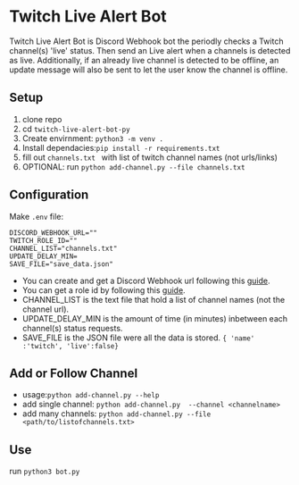 # Twitch Live Alert Bot
Twitch Live Alert Bot is Discord Webhook bot the periodly checks a Twitch channel(s) 'live' status. 
Then send an Live alert when a channels is detected as live. Additionally, if an already live channel is detected to be offline, an update message will also be sent to let the user know the channel is offline.


## Setup
1. clone repo
2. cd `twitch-live-alert-bot-py`
3. Create envirnment: `python3 -m venv .`
4. Install dependacies:`pip install -r requirements.txt`
5. fill out `channels.txt ` with list of twitch channel names (not urls/links)
6. OPTIONAL: run `python add-channel.py --file channels.txt`

## Configuration

Make `.env` file:
```
DISCORD_WEBHOOK_URL=""
TWITCH_ROLE_ID=""
CHANNEL_LIST="channels.txt"
UPDATE_DELAY_MIN=
SAVE_FILE="save_data.json"
```
- You can create and get a Discord Webhook url following this [guide](https://support.discord.com/hc/en-us/articles/228383668-Intro-to-Webhooks).
- You can get a role id by following this [guide](https://readybot.io/help/how-to/find-discord-user-and-role-ids).
- CHANNEL_LIST is the text file that hold a list of channel names (not the channel url).
- UPDATE_DELAY_MIN is the amount of time (in minutes) inbetween each channel(s) status requests.
- SAVE_FILE is the JSON file were all the data is stored. `{ 'name' :'twitch', 'live':false} `

## Add or Follow Channel
- usage:`python add-channel.py --help`
- add single channel: `python add-channel.py  --channel <channelname>`
- add many channels: `python add-channel.py --file <path/to/listofchannels.txt>`

## Use
run `python3 bot.py`
